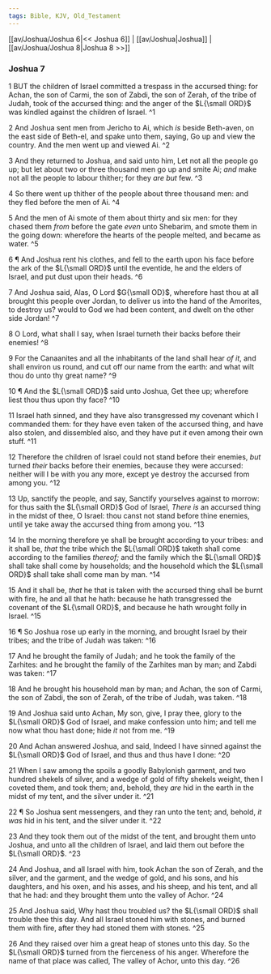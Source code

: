 ```yaml
---
tags: Bible, KJV, Old_Testament
---
```


[[av/Joshua/Joshua 6|<< Joshua 6]] | [[av/Joshua|Joshua]] | [[av/Joshua/Joshua 8|Joshua 8 >>]]

### Joshua 7

1 BUT the children of Israel committed a trespass in the accursed thing: for Achan, the son of Carmi, the son of Zabdi, the son of Zerah, of the tribe of Judah, took of the accursed thing: and the anger of the $L{\small ORD}$ was kindled against the children of Israel. ^1

2 And Joshua sent men from Jericho to Ai, which _is_ beside Beth-aven, on the east side of Beth-el, and spake unto them, saying, Go up and view the country. And the men went up and viewed Ai. ^2

3 And they returned to Joshua, and said unto him, Let not all the people go up; but let about two or three thousand men go up and smite Ai; _and_ make not all the people to labour thither; for they _are_ _but_ few. ^3

4 So there went up thither of the people about three thousand men: and they fled before the men of Ai. ^4

5 And the men of Ai smote of them about thirty and six men: for they chased them _from_ before the gate _even_ unto Shebarim, and smote them in the going down: wherefore the hearts of the people melted, and became as water. ^5

6 ¶ And Joshua rent his clothes, and fell to the earth upon his face before the ark of the $L{\small ORD}$ until the eventide, he and the elders of Israel, and put dust upon their heads. ^6

7 And Joshua said, Alas, O Lord $G{\small OD}$, wherefore hast thou at all brought this people over Jordan, to deliver us into the hand of the Amorites, to destroy us? would to God we had been content, and dwelt on the other side Jordan! ^7

8 O Lord, what shall I say, when Israel turneth their backs before their enemies! ^8

9 For the Canaanites and all the inhabitants of the land shall hear _of_ _it_, and shall environ us round, and cut off our name from the earth: and what wilt thou do unto thy great name? ^9

10 ¶ And the $L{\small ORD}$ said unto Joshua, Get thee up; wherefore liest thou thus upon thy face? ^10

11 Israel hath sinned, and they have also transgressed my covenant which I commanded them: for they have even taken of the accursed thing, and have also stolen, and dissembled also, and they have put _it_ even among their own stuff. ^11

12 Therefore the children of Israel could not stand before their enemies, _but_ turned _their_ backs before their enemies, because they were accursed: neither will I be with you any more, except ye destroy the accursed from among you. ^12

13 Up, sanctify the people, and say, Sanctify yourselves against to morrow: for thus saith the $L{\small ORD}$ God of Israel, _There_ _is_ an accursed thing in the midst of thee, O Israel: thou canst not stand before thine enemies, until ye take away the accursed thing from among you. ^13

14 In the morning therefore ye shall be brought according to your tribes: and it shall be, _that_ the tribe which the $L{\small ORD}$ taketh shall come according to the families _thereof;_ and the family which the $L{\small ORD}$ shall take shall come by households; and the household which the $L{\small ORD}$ shall take shall come man by man. ^14

15 And it shall be, _that_ he that is taken with the accursed thing shall be burnt with fire, he and all that he hath: because he hath transgressed the covenant of the $L{\small ORD}$, and because he hath wrought folly in Israel. ^15

16 ¶ So Joshua rose up early in the morning, and brought Israel by their tribes; and the tribe of Judah was taken: ^16

17 And he brought the family of Judah; and he took the family of the Zarhites: and he brought the family of the Zarhites man by man; and Zabdi was taken: ^17

18 And he brought his household man by man; and Achan, the son of Carmi, the son of Zabdi, the son of Zerah, of the tribe of Judah, was taken. ^18

19 And Joshua said unto Achan, My son, give, I pray thee, glory to the $L{\small ORD}$ God of Israel, and make confession unto him; and tell me now what thou hast done; hide _it_ not from me. ^19

20 And Achan answered Joshua, and said, Indeed I have sinned against the $L{\small ORD}$ God of Israel, and thus and thus have I done: ^20

21 When I saw among the spoils a goodly Babylonish garment, and two hundred shekels of silver, and a wedge of gold of fifty shekels weight, then I coveted them, and took them; and, behold, they _are_ hid in the earth in the midst of my tent, and the silver under it. ^21

22 ¶ So Joshua sent messengers, and they ran unto the tent; and, behold, _it_ _was_ hid in his tent, and the silver under it. ^22

23 And they took them out of the midst of the tent, and brought them unto Joshua, and unto all the children of Israel, and laid them out before the $L{\small ORD}$. ^23

24 And Joshua, and all Israel with him, took Achan the son of Zerah, and the silver, and the garment, and the wedge of gold, and his sons, and his daughters, and his oxen, and his asses, and his sheep, and his tent, and all that he had: and they brought them unto the valley of Achor. ^24

25 And Joshua said, Why hast thou troubled us? the $L{\small ORD}$ shall trouble thee this day. And all Israel stoned him with stones, and burned them with fire, after they had stoned them with stones. ^25

26 And they raised over him a great heap of stones unto this day. So the $L{\small ORD}$ turned from the fierceness of his anger. Wherefore the name of that place was called, The valley of Achor, unto this day. ^26
